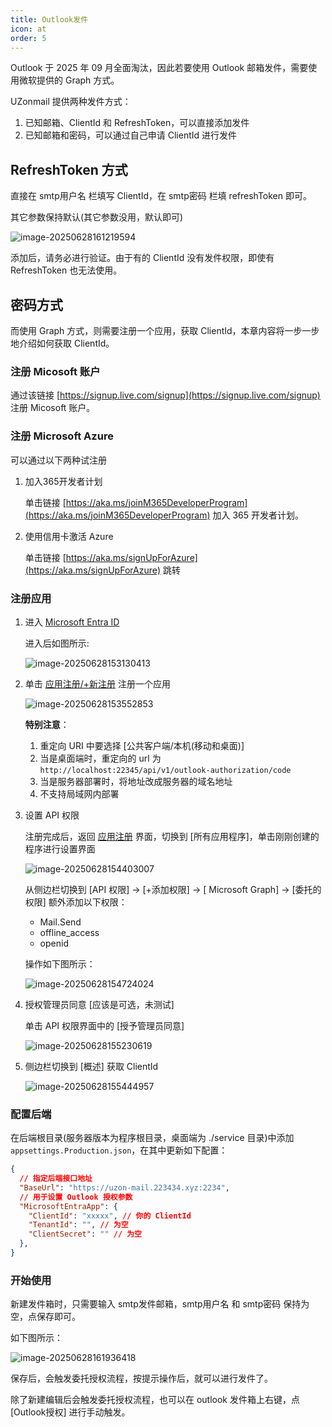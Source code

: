 ```yaml
---
title: Outlook发件
icon: at
order: 5
---
```


Outlook 于 2025 年 09 月全面淘汰，因此若要使用 Outlook 邮箱发件，需要使用微软提供的 Graph 方式。

UZonmail 提供两种发件方式：

1. 已知邮箱、ClientId 和 RefreshToken，可以直接添加发件
2. 已知邮箱和密码，可以通过自己申请 ClientId 进行发件

## RefreshToken 方式

直接在 smtp用户名 栏填写 ClientId，在 smtp密码 栏填 refreshToken 即可。

其它参数保持默认(其它参数没用，默认即可)

![image-20250628161219594](https://oss.223434.xyz:2234/public/files/images/image-20250628161219594.png)

添加后，请务必进行验证。由于有的 ClientId 没有发件权限，即使有 RefreshToken 也无法使用。

## 密码方式

而使用 Graph 方式，则需要注册一个应用，获取 ClientId，本章内容将一步一步地介绍如何获取 ClientId。

### 注册 Micosoft 账户

通过该链接 [https://signup.live.com/signup](https://signup.live.com/signup) 注册 Micosoft 账户。

### 注册 Microsoft Azure

可以通过以下两种试注册

1. 加入365开发者计划

   单击链接 [https://aka.ms/joinM365DeveloperProgram](https://aka.ms/joinM365DeveloperProgram) 加入 365 开发者计划。

2. 使用信用卡激活 Azure

   单击链接 [https://aka.ms/signUpForAzure](https://aka.ms/signUpForAzure) 跳转

### 注册应用

1. 进入 [Microsoft Entra ID](https://portal.azure.com/#view/Microsoft_AAD_IAM/ActiveDirectoryMenuBlade/~/Overview)

   进入后如图所示:

   ![image-20250628153130413](https://oss.223434.xyz:2234/public/files/images/image-20250628153130413.png)

2. 单击 [应用注册/+新注册](https://portal.azure.com/#view/Microsoft_AAD_RegisteredApps/CreateApplicationBlade/quickStartType~/null/isMSAApp~/false) 注册一个应用

   ![image-20250628153552853](https://oss.223434.xyz:2234/public/files/images/image-20250628153552853.png)

   **特别注意**：

   1. 重定向 URI 中要选择 [公共客户端/本机(移动和桌面)]
   2. 当是桌面端时，重定向的 url 为 `http://localhost:22345/api/v1/outlook-authorization/code`
   3. 当是服务器部署时，将地址改成服务器的域名地址
   4. 不支持局域网内部署

3. 设置 API 权限

   注册完成后，返回 [应用注册](https://portal.azure.com/#view/Microsoft_AAD_IAM/ActiveDirectoryMenuBlade/~/RegisteredApps) 界面，切换到 [所有应用程序]，单击刚刚创建的程序进行设置界面

   ![image-20250628154403007](https://oss.223434.xyz:2234/public/files/images/image-20250628154403007.png)

   从侧边栏切换到 [API 权限] -> [+添加权限] -> [ Microsoft Graph] -> [委托的权限] 额外添加以下权限：

   - Mail.Send
   - offline_access
   - openid

   操作如下图所示：

   ![image-20250628154724024](https://oss.223434.xyz:2234/public/files/images/image-20250628154724024.png)

4. 授权管理员同意 [应该是可选，未测试]

   单击 API 权限界面中的 [授予管理员同意]

   ![image-20250628155230619](https://oss.223434.xyz:2234/public/files/images/image-20250628155230619.png)

5. 侧边栏切换到 [概述] 获取 ClientId

   ![image-20250628155444957](https://oss.223434.xyz:2234/public/files/images/image-20250628155444957.png)

### 配置后端

在后端根目录(服务器版本为程序根目录，桌面端为 ./service 目录)中添加 `appsettings.Production.json`，在其中更新如下配置：

``` json
{
  // 指定后端接口地址
  "BaseUrl": "https://uzon-mail.223434.xyz:2234",
  // 用于设置 Outlook 授权参数
  "MicrosoftEntraApp": {
    "ClientId": "xxxxx", // 你的 ClientId
    "TenantId": "", // 为空
    "ClientSecret": "" // 为空
  },
}
```

### 开始使用

新建发件箱时，只需要输入 smtp发件邮箱，smtp用户名 和 smtp密码 保持为空，点保存即可。

如下图所示：

![image-20250628161936418](https://oss.223434.xyz:2234/public/files/images/image-20250628161936418.png)

保存后，会触发委托授权流程，按提示操作后，就可以进行发件了。

除了新建编辑后会触发委托授权流程，也可以在 outlook 发件箱上右键，点 [Outlook授权] 进行手动触发。